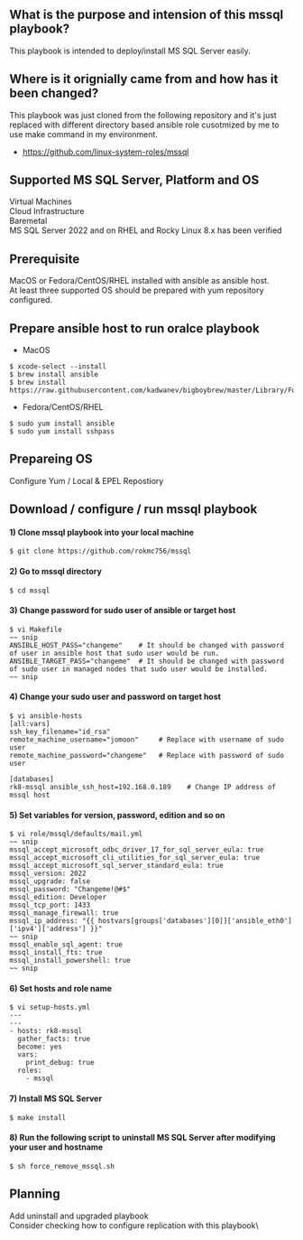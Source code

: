 ## What is the purpose and intension of this mssql playbook?
This playbook is intended to deploy/install MS SQL Server easily.

## Where is it orignially came from and how has it been changed?
This playbook was just cloned from the following repository and it's just replaced with different directory based ansible role cusotmized by me to use make command in my environment.
* https://github.com/linux-system-roles/mssql

## Supported MS SQL Server, Platform and OS
Virtual Machines\
Cloud Infrastructure\
Baremetal\
MS SQL Server 2022 and on RHEL and Rocky Linux 8.x has been verified

## Prerequisite
MacOS or Fedora/CentOS/RHEL installed with ansible as ansible host.\
At least three supported OS should be prepared with yum repository configured.

## Prepare ansible host to run oralce playbook
* MacOS
```
$ xcode-select --install
$ brew install ansible
$ brew install https://raw.githubusercontent.com/kadwanev/bigboybrew/master/Library/Formula/sshpass.rb
```

* Fedora/CentOS/RHEL
```
$ sudo yum install ansible
$ sudo yum install sshpass
```

## Prepareing OS
Configure Yum / Local & EPEL Repostiory

## Download / configure / run mssql playbook
#### 1) Clone mssql playbook into your local machine
```
$ git clone https://github.com/rokmc756/mssql
```
#### 2) Go to mssql directory
```
$ cd mssql
```
#### 3) Change password for sudo user of ansible or target host
```
$ vi Makefile
~~ snip
ANSIBLE_HOST_PASS="changeme"    # It should be changed with password of user in ansible host that sudo user would be run.
ANSIBLE_TARGET_PASS="changeme"  # It should be changed with password of sudo user in managed nodes that sudo user would be installed.
~~ snip
```
#### 4) Change your sudo user and password on target host
```
$ vi ansible-hosts
[all:vars]
ssh_key_filename="id_rsa"
remote_machine_username="jomoon"     # Replace with username of sudo user
remote_machine_password="changeme"   # Replace with password of sudo user

[databases]
rk8-mssql ansible_ssh_host=192.168.0.189    # Change IP address of mssql host
```

#### 5) Set variables for version, password, edition and so on
```
$ vi role/mssql/defaults/mail.yml
~~ snip
mssql_accept_microsoft_odbc_driver_17_for_sql_server_eula: true
mssql_accept_microsoft_cli_utilities_for_sql_server_eula: true
mssql_accept_microsoft_sql_server_standard_eula: true
mssql_version: 2022
mssql_upgrade: false
mssql_password: "Changeme!@#$"
mssql_edition: Developer
mssql_tcp_port: 1433
mssql_manage_firewall: true
mssql_ip_address: "{{ hostvars[groups['databases'][0]]['ansible_eth0']['ipv4']['address'] }}"
~~ snip
mssql_enable_sql_agent: true
mssql_install_fts: true
mssql_install_powershell: true
~~ snip
```
#### 6) Set hosts and role name
```
$ vi setup-hosts.yml
---
---
- hosts: rk8-mssql
  gather_facts: true
  become: yes
  vars:
    print_debug: true
  roles:
    - mssql
```
#### 7) Install MS SQL Server
```
$ make install
```
#### 8) Run the following script to uninstall MS SQL Server after modifying your user and hostname
```
$ sh force_remove_mssql.sh
```

## Planning
Add uninstall and upgraded playbook\
Consider checking how to configure replication with this playbook\
